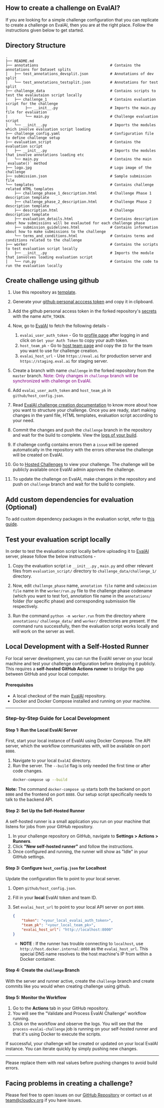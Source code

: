 ## How to create a challenge on EvalAI?

If you are looking for a simple challenge configuration that you can replicate to create a challenge on EvalAI, then you are at the right place. Follow the instructions given below to get started.

## Directory Structure

```
.
├── README.md
├── annotations                                 # Contains the annotations for Dataset splits
│   ├── test_annotations_devsplit.json          # Annotations of dev split
│   └── test_annotations_testsplit.json         # Annotations for test split
├── challenge_data                              # Contains scripts to test the evalautaion script locally
│   ├── challenge_1                             # Contains evaluation script for the challenge
|        ├── __init__.py                        # Imports the main.py file for evaluation
|        └── main.py                            # Challenge evaluation script
│   └── __init__.py                             # Imports the modules which involve evaluation script loading
├── challenge_config.yaml                       # Configuration file to define challenge setup
├── evaluation_script                           # Contains the evaluation script
│   ├── __init__.py                             # Imports the modules that involve annotations loading etc
│   └── main.py                                 # Contains the main `evaluate()` method
├── logo.jpg                                    # Logo image of the challenge
├── submission.json                             # Sample submission file
└── templates                                   # Contains challenge related HTML templates
    ├── challenge_phase_1_description.html      # Challenge Phase 1 description template
    ├── challenge_phase_2_description.html      # Challenge Phase 2 description template
    ├── description.html                        # Challenge description template
    ├── evaluation_details.html                 # Contains description about how submissions will be evalauted for each challenge phase
    ├── submission_guidelines.html              # Contains information about how to make submissions to the challenge
    └── terms_and_conditions.html               # Contains terms and conditions related to the challenge
├── worker                                      # Contains the scripts to test evaluation script locally
│   ├── __init__.py                             # Imports the module that ionvolves loading evaluation script
│   └── run.py                                  # Contains the code to run the evaluation locally
```

## Create challenge using github

1. Use this repository as [template](https://docs.github.com/en/free-pro-team@latest/github/creating-cloning-and-archiving-repositories/creating-a-repository-from-a-template).

2. Generate your [github personal acccess token](https://docs.github.com/en/free-pro-team@latest/github/authenticating-to-github/creating-a-personal-access-token) and copy it in clipboard.

3. Add the github personal access token in the forked repository's [secrets](https://docs.github.com/en/free-pro-team@latest/actions/reference/encrypted-secrets#creating-encrypted-secrets-for-a-repository) with the name `AUTH_TOKEN`.

4. Now, go to [EvalAI](https://eval.ai) to fetch the following details -
   1. `evalai_user_auth_token` - Go to [profile page](https://eval.ai/web/profile) after logging in and click on `Get your Auth Token` to copy your auth token.
   2. `host_team_pk` - Go to [host team page](https://eval.ai/web/challenge-host-teams) and copy the `ID` for the team you want to use for challenge creation.
   3. `evalai_host_url` - Use `https://eval.ai` for production server and `https://staging.eval.ai` for staging server.

5. Create a branch with name `challenge` in the forked repository from the `master` branch.
<span style="color:purple">Note: Only changes in `challenge` branch will be synchronized with challenge on EvalAI.</span>

6. Add `evalai_user_auth_token` and `host_team_pk` in `github/host_config.json`.

7. Read [EvalAI challenge creation documentation](https://evalai.readthedocs.io/en/latest/configuration.html) to know more about how you want to structure your challenge. Once you are ready, start making changes in the yaml file, HTML templates, evaluation script according to your need.

8. Commit the changes and push the `challenge` branch in the repository and wait for the build to complete. View the [logs of your build](https://docs.github.com/en/free-pro-team@latest/actions/managing-workflow-runs/using-workflow-run-logs#viewing-logs-to-diagnose-failures).

9. If challenge config contains errors then a `issue` will be opened automatically in the repository with the errors otherwise the challenge will be created on EvalAI.

10. Go to [Hosted Challenges](https://eval.ai/web/hosted-challenges) to view your challenge. The challenge will be publicly available once EvalAI admin approves the challenge.

11. To update the challenge on EvalAI, make changes in the repository and push on `challenge` branch and wait for the build to complete.

## Add custom dependencies for evaluation (Optional)
To add custom dependency packages in the evaluation script, refer to [this guide](./evaluation_script/dependency-installation.md).

## Test your evaluation script locally

In order to test the evaluation script locally before uploading it to [EvalAI](https://eval.ai) server, please follow the below instructions -

1. Copy the evaluation script i.e `__init__.py` , `main.py` and other relevant files from `evaluation_script/` directory to `challenge_data/challenge_1/` directory.

2. Now, edit `challenge_phase` name, `annotation file` name and `submission file` name in the `worker/run.py` file to the challenge phase codename (which you want to test for), annotation file name in the `annotations/` folder (for specific phase) and corresponding submission file respectively.

3. Run the command `python -m worker.run` from the directory where `annotations/` `challenge_data/` and `worker/` directories are present. If the command runs successfully, then the evaluation script works locally and will work on the server as well.

## Local Development with a Self-Hosted Runner

For local server development, you can run the EvalAI server on your local machine and test your challenge configuration before deploying it publicly. This requires a **self-hosted GitHub Actions runner** to bridge the gap between GitHub and your local computer.

#### Prerequisites
*   A local checkout of the main [EvalAI](https://github.com/Cloud-CV/EvalAI) repository.
*   Docker and Docker Compose installed and running on your machine.

---

### Step-by-Step Guide for Local Development

#### Step 1: Run the Local EvalAI Server

First, start your local instance of EvalAI using Docker Compose. The API server, which the workflow communicates with, will be available on port `8000`.

1.  Navigate to your local `EvalAI` directory.
2.  Run the server. The `--build` flag is only needed the first time or after code changes.
    ```bash
    docker-compose up --build
    ```

**Note:** The command `docker-compose up` starts both the backend on port `8000` and the frontend on port `8888`. Our setup script specifically needs to talk to the backend API.

#### Step 2: Set Up the Self-Hosted Runner

A self-hosted runner is a small application you run on your machine that listens for jobs from your GitHub repository.

1.  In your challenge repository on GitHub, navigate to **Settings > Actions > Runners**.
2.  Click **"New self-hosted runner"** and follow the instructions.
3.  Once configured and running, the runner will show as "Idle" in your GitHub settings.

#### Step 3: Configure `host_config.json` for Localhost

Update the configuration file to point to your local server.

1.  Open `github/host_config.json`.
2.  Fill in your **local** EvalAI token and team ID.
3.  Set `evalai_host_url` to point to your local API server on port `8000`.

    ```json
    {
        "token": "<your_local_evalai_auth_token>",
        "team_pk": "<your_local_team_pk>",
        "evalai_host_url": "http://localhost:8000"
    }
    ```
    * **NOTE** : If the runner has trouble connecting to `localhost`, use `http://host.docker.internal:8000` as the `evalai_host_url`. This special DNS name resolves to the host machine's IP from within a Docker container.

#### Step 4: Create the `challenge` Branch


With the server and runner active, create the `challenge` branch and create commits like you would when creating challenge using github.


#### Step 5: Monitor the Workflow

1.  Go to the **Actions** tab in your GitHub repository.
2.  You will see the "Validate and Process EvalAI Challenge" workflow running.
3.  Click on the workflow and observe the logs. You will see that the `process-evalai-challenge` job is running on your self-hosted runner and that it's using Docker to execute the scripts.

If successful, your challenge will be created or updated on your local EvalAI instance. You can iterate quickly by simply pushing new changes.

----

Please replace them with real values before pushing changes to avoid build errors.

## Facing problems in creating a challenge?

Please feel free to open issues on our [GitHub Repository](https://github.com/Cloud-CV/EvalAI-Starter/issues) or contact us at team@cloudcv.org if you have issues.